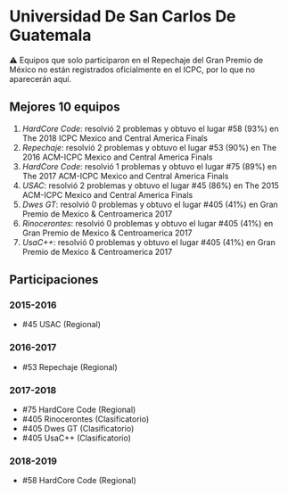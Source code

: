 # Universidad De San Carlos De Guatemala

:warning: Equipos que solo participaron en el Repechaje del Gran Premio de México no están registrados oficialmente en el ICPC, por lo que no aparecerán aquí.

## Mejores 10 equipos

1. _HardCore Code_: resolvió 2 problemas y obtuvo el lugar #58 (93%) en The 2018 ICPC Mexico and Central America Finals
1. _Repechaje_: resolvió 2 problemas y obtuvo el lugar #53 (90%) en The 2016 ACM-ICPC Mexico and Central America Finals
1. _HardCore Code_: resolvió 1 problemas y obtuvo el lugar #75 (89%) en The 2017 ACM-ICPC Mexico and Central America Finals
1. _USAC_: resolvió 2 problemas y obtuvo el lugar #45 (86%) en The 2015 ACM-ICPC Mexico and Central America Finals
1. _Dwes GT_: resolvió 0 problemas y obtuvo el lugar #405 (41%) en Gran Premio de Mexico & Centroamerica 2017
1. _Rinocerontes_: resolvió 0 problemas y obtuvo el lugar #405 (41%) en Gran Premio de Mexico & Centroamerica 2017
1. _UsaC++_: resolvió 0 problemas y obtuvo el lugar #405 (41%) en Gran Premio de Mexico & Centroamerica 2017

## Participaciones

### 2015-2016

- #45 USAC (Regional)

### 2016-2017

- #53 Repechaje (Regional)

### 2017-2018

- #75 HardCore Code (Regional)
- #405 Rinocerontes (Clasificatorio)
- #405 Dwes GT (Clasificatorio)
- #405 UsaC++ (Clasificatorio)

### 2018-2019

- #58 HardCore Code (Regional)



